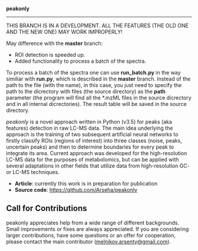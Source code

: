 **peakonly** 
________
THIS BRANCH IS IN A DEVELOPMENT. ALL THE FEATURES (THE OLD ONE AND THE NEW ONE) MAY WORK IMPROPERLY!

May difference with the **master** branch:
- ROI detection is speeded up.
- Added functionality to process a batch of the spectra.

To process a batch of the spectra one can use **run_batch.py** in the way similiar with **run.py**, which is described in the **master** branch. Instead of the path to the file (with the name), in this case, you just need to specify the path to the dicrectory with files (the source directory) as the **path** parameter (the program will find all the *.mzML files in the source dicrectory and in all internal dicrectories). The result table will be saved in the source directory.


*peakonly* is a novel approach written in Python (v3.5) for peaks (aka features) detection in raw LC-MS data. The main idea underlying the approach is the training of two subsequent artificial neural networks to firstly classify ROIs (regions of interest) into three classes (noise, peaks, uncertain peaks) and then to determine boundaries for every peak to integrate its area. Current approach was developed for the high-resolution LC-MS data for the purposes of metabolomics, but can be applied with several adaptations in other fields that utilize data from high-resolution GC- or LC-MS techniques.

- **Article**: currently this work is in preparation for publication
- **Source code**: https://github.com/Arseha/peakonly

Call for Contributions
----------------------

peakonly appreciates help from a wide range of different backgrounds.
Small improvements or fixes are always appreciated.
If you are considering larger contributions, have some questions or an offer for cooperation,
please contact the main contributor (melnikov.arsenty@gmail.com).
